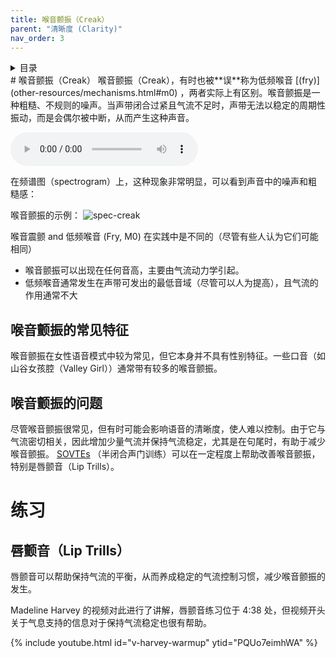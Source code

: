 ```yaml
---
title: 喉音颤振（Creak）
parent: "清晰度 (Clarity)"
nav_order: 3
---
```

<details closed markdown="block">
  <summary>
    目录
  </summary>
{: .text-delta }
1. TOC
{:toc}
</details>
# 喉音颤振（Creak）
喉音颤振（Creak），有时也被**误**称为低频喉音 [(fry)](other-resources/mechanisms.html#m0) ，两者实际上有区别。喉音颤振是一种粗糙、不规则的噪声。当声带闭合过紧且气流不足时，声带无法以稳定的周期性振动，而是会偶尔被中断，从而产生这种声音。

<audio controls> <source src="/audio/creak-example.ogg" type="audio/ogg"> 浏览器不支持声音元素 </audio>

在频谱图（spectrogram）上，这种现象非常明显，可以看到声音中的噪声和粗糙感：

喉音颤振的示例：
![spec-creak](/img/spec-creak.jpg)

喉音震颤 and 低频喉音 (Fry, M0) 在实践中是不同的（尽管有些人认为它们可能相同）
- 喉音颤振可以出现在任何音高，主要由气流动力学引起。
- 低频喉音通常发生在声带可发出的最低音域（尽管可以人为提高），且气流的作用通常不大

## 喉音颤振的常见特征
喉音颤振在女性语音模式中较为常见，但它本身并不具有性别特征。一些口音（如山谷女孩腔（Valley Girl））通常带有较多的喉音颤振。

## 喉音颤振的问题
尽管喉音颤振很常见，但有时可能会影响语音的清晰度，使人难以控制。由于它与气流密切相关，因此增加少量气流并保持气流稳定，尤其是在句尾时，有助于减少喉音颤振。 [SOVTEs](other-resources/SOVTE) （半闭合声门训练）可以在一定程度上帮助改善喉音颤振，特别是唇颤音（Lip Trills）。

# 练习
## 唇颤音（Lip Trills）
唇颤音可以帮助保持气流的平衡，从而养成稳定的气流控制习惯，减少喉音颤振的发生。

Madeline Harvey 的视频对此进行了讲解，唇颤音练习位于 4:38 处，但视频开头关于气息支持的信息对于保持气流稳定也很有帮助。

{% include youtube.html id="v-harvey-warmup" ytid="PQUo7eimhWA" %}

